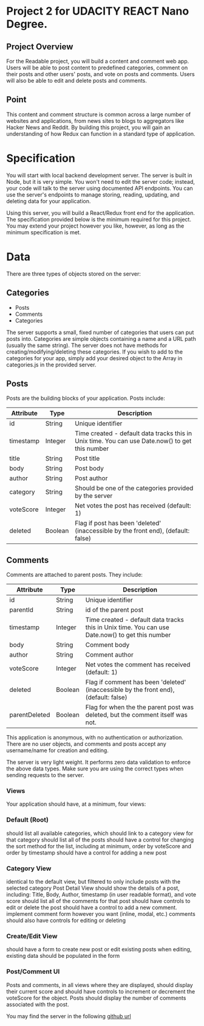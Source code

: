# Project 2 for UDACITY REACT Nano Degree.

## Project Overview
For the Readable project, you will build a content and comment web app. Users will be able to post content to predefined categories, comment on their posts and other users' posts, and vote on posts and comments. Users will also be able to edit and delete posts and comments.
## Point
This content and comment structure is common across a large number of websites and applications, from news sites to blogs to aggregators like Hacker News and Reddit. By building this project, you will gain an understanding of how Redux can function in a standard type of application.

# Specification
You will start with local backend development server. The server is built in Node, but it is very simple. You won't need to edit the server code; instead, your code will talk to the server using documented API endpoints. You can use the server's endpoints to manage storing, reading, updating, and deleting data for your application.

Using this server, you will build a React/Redux front end for the application. The specification provided below is the minimum required for this project. You may extend your project however you like, however, as long as the minimum specification is met.

# Data
There are three types of objects stored on the server:

## Categories
  - Posts
  - Comments
  - Categories

The server supports a small, fixed number of categories that users can put posts into. Categories are simple objects containing a name and a URL path (usually the same string). The server does not have methods for creating/modifying/deleting these categories. If you wish to add to the categories for your app, simply add your desired object to the Array in categories.js in the provided server.

## Posts
Posts are the building blocks of your application. Posts include:

|Attribute|	Type	|Description|
|---------|--------|---------|
|id	|String	|Unique identifier|
|timestamp	|Integer|	Time created - default data tracks this in Unix time. You can use Date.now() to get this number|
|title	|String|	Post title|
|body	|String	|Post body|
|author	|String|	Post author|
|category	|String|	Should be one of the categories provided by the server|
|voteScore|	Integer	|Net votes the post has received (default: 1)|
|deleted	|Boolean	|Flag if post has been 'deleted' (inaccessible by the front end), (default: false)|

## Comments
Comments are attached to parent posts. They include:

|Attribute|	Type	|Description|
|---------|---------|-----------|
|id	|String|	Unique identifier|
|parentId|	String|	id of the parent post|
|timestamp	|Integer|	Time created - default data tracks this in Unix time. You can use Date.now() to get this number|
|body|	String|	Comment body|
|author|	String	|Comment author|
|voteScore|	Integer	|Net votes the comment has received (default: 1)|
|deleted|	Boolean	|Flag if comment has been 'deleted' (inaccessible by the front end), (default: false)|
|parentDeleted	|Boolean|	Flag for when the the parent post was deleted, but the comment itself was not.|

This application is anonymous, with no authentication or authorization. There are no user objects, and comments and posts accept any username/name for creation and editing.

The server is very light weight. It performs zero data validation to enforce the above data types. Make sure you are using the correct types when sending requests to the server.

### Views
Your application should have, at a minimum, four views:

### Default (Root)
should list all available categories, which should link to a category view for that category
should list all of the posts
should have a control for changing the sort method for the list, including at minimum, order by voteScore and order by timestamp
should have a control for adding a new post
### Category View
identical to the default view, but filtered to only include posts with the selected category
Post Detail View
should show the details of a post, including: Title, Body, Author, timestamp (in user readable format), and vote score
should list all of the comments for that post
should have controls to edit or delete the post
should have a control to add a new comment.
implement comment form however you want (inline, modal, etc.)
comments should also have controls for editing or deleting
### Create/Edit View
should have a form to create new post or edit existing posts
when editing, existing data should be populated in the form

### Post/Comment UI

Posts and comments, in all views where they are displayed, should display their current score and should have controls to increment or decrement the voteScore for the object. Posts should display the number of comments associated with the post.




You may find the server in the following [github url](https://github.com/udacity/reactnd-project-readable-starter)